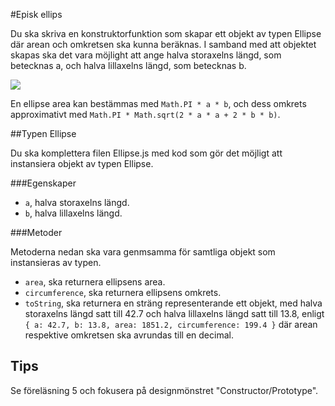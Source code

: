 #Episk ellips

Du ska skriva en konstruktorfunktion som skapar ett objekt av typen Ellipse där arean och omkretsen ska kunna beräknas. I samband med att objektet skapas ska det vara möjlight att ange halva storaxelns längd, som betecknas a, och halva lillaxelns längd, som betecknas b.

![](https://upload.wikimedia.org/wikipedia/commons/2/24/Elipse.svg)

En ellipse area kan bestämmas med `Math.PI * a * b`, och dess omkrets approximativt med `Math.PI * Math.sqrt(2 * a * a + 2 * b * b)`.

##Typen Ellipse

Du ska komplettera filen Ellipse.js med kod som gör det möjligt att instansiera objekt av typen Ellipse.

###Egenskaper
- `a`, halva storaxelns längd.
- `b`, halva lillaxelns längd.

###Metoder

Metoderna nedan ska vara genmsamma för samtliga objekt som instansieras av typen.

- `area`, ska returnera ellipsens area.
- `circumference`, ska returnera ellipsens omkrets.
- `toString`, ska returnera en sträng representerande ett objekt, med halva storaxelns längd satt till 42.7 och halva lillaxelns längd satt till 13.8, enligt `{ a: 42.7, b: 13.8, area: 1851.2, circumference: 199.4 }` där arean respektive omkretsen ska avrundas till en decimal.

## Tips

Se föreläsning 5 och fokusera på designmönstret "Constructor/Prototype".
